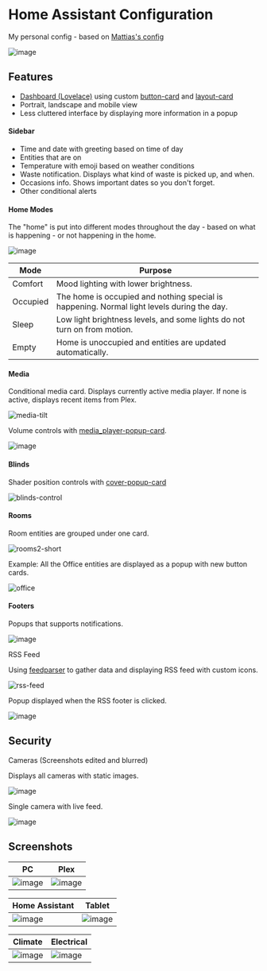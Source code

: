 # Home Assistant Configuration
My personal config - based on [Mattias's config](https://github.com/matt8707/hass-config)


![image](https://user-images.githubusercontent.com/93126880/187745637-cb682c44-f131-493d-945b-cee3a064f1ea.png)


## Features

* [Dashboard (Lovelace)](https://www.home-assistant.io/lovelace/) using custom [button-card](https://github.com/custom-cards/button-card) and [layout-card](https://github.com/thomasloven/lovelace-layout-card)
* Portrait, landscape and mobile view
* Less cluttered interface by displaying more information in a popup

#### Sidebar

* Time and date with greeting based on time of day
* Entities that are on
* Temperature with emoji based on weather conditions
* Waste notification. Displays what kind of waste is picked up, and when.
* Occasions info. Shows important dates so you don't forget.
* Other conditional alerts

#### Home Modes

The "home" is put into different modes throughout the day - based on what is happening - or not happening in the home.

![image](https://user-images.githubusercontent.com/93126880/187847146-6289ec27-e0dd-427d-bd6e-2243af6035e2.png)

Mode | Purpose
--- | ---
Comfort | Mood lighting with lower brightness.
Occupied | The home is occupied and nothing special is happening. Normal light levels during the day.
Sleep | Low light brightness levels, and some lights do not turn on from motion.
Empty | Home is unoccupied and entities are updated automatically.

#### Media

Conditional media card. Displays currently active media player. If none is active, displays recent items from Plex.

![media-tilt](https://user-images.githubusercontent.com/93126880/187746806-00f313c0-fbc9-4904-882f-1ecf25f144b7.gif)

Volume controls with [media_player-popup-card](https://github.com/DBuit/media_player-popup-card).

![image](https://user-images.githubusercontent.com/93126880/187842555-1fc1cdb0-3374-4ee3-afb8-d8e616404404.png)



#### Blinds

Shader position controls with [cover-popup-card](https://github.com/DBuit/cover-popup-card)

![blinds-control](https://user-images.githubusercontent.com/93126880/187845173-4da0fdb6-bb24-4528-8b2e-3b738a38b60a.gif)


#### Rooms

Room entities are grouped under one card.

![rooms2-short](https://user-images.githubusercontent.com/93126880/187751467-eb873846-452c-4334-acda-2f9a05e6d7ba.gif)

Example: All the Office entities are displayed as a popup with new button cards.

![office](https://user-images.githubusercontent.com/93126880/187751207-17268f49-a907-4b35-93ea-35258e6d93eb.gif)


#### Footers

Popups that supports notifications.

![image](https://user-images.githubusercontent.com/93126880/187744558-fc281be5-af49-4433-976f-ce3af5bd7b0d.png)

RSS Feed

Using [feedparser](https://github.com/custom-components/feedparser) to gather data and displaying RSS feed with custom icons.

![rss-feed](https://user-images.githubusercontent.com/93126880/187744661-00a74549-344d-466e-98e1-6982ed8e24dc.gif)


Popup displayed when the RSS footer is clicked.

![image](https://user-images.githubusercontent.com/93126880/187751839-4a3b5f65-8a5f-4bf8-92eb-0ff0ec3fba01.png)

## Security

Cameras (Screenshots edited and blurred)

Displays all cameras with static images.

![image](https://user-images.githubusercontent.com/93126880/187852782-e32aeb7b-368b-4520-97f1-9728dc9a2a42.png)

Single camera with live feed.

![image](https://user-images.githubusercontent.com/93126880/187852631-e04fad27-f6d2-4a45-aa56-4c44dc55c58a.png)


## Screenshots

| PC | Plex |
| --- | --- |
| ![image](https://user-images.githubusercontent.com/93126880/187849501-16c440c1-dbdb-49c0-ab6a-e8554dbd5d7b.png) | ![image](https://user-images.githubusercontent.com/93126880/187849560-74835322-65e7-49f2-9699-9714372aa02b.png) |

| Home Assistant | Tablet |
| --- | --- |
| ![image](https://user-images.githubusercontent.com/93126880/187849727-56a42be2-40e4-4055-9e51-931e7264fc7c.png) | ![image](https://user-images.githubusercontent.com/93126880/187849789-7001698c-1e5d-4a31-9c44-4f53833ee6f6.png) |

| Climate | Electrical |
| --- | --- |
| ![image](https://user-images.githubusercontent.com/93126880/187849936-98bba209-2aa5-4aef-9640-08688a58970e.png) | ![image](https://user-images.githubusercontent.com/93126880/187849966-bb4b5cdb-bcbb-4b33-bd05-d0225a4c0ba1.png) |
